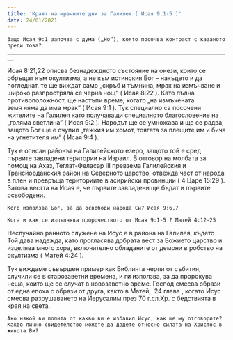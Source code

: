 ```yaml
---
title: 'Краят на мрачните дни за Галилея ( Исая 9:1-5 )'
date: 24/01/2021
---
```


`Защо Исая 9:1 започва с дума („Но“), която посочва контраст с казаното преди това?                     ________________________________________________________________________`

Исая 8:21,22 описва безнадеждното състояние на онези, които се обръщат към окултизма, а не към истинския Бог – накъдето и да погледнат, те ще виждат само „скръб и тъмнина, мрак на измъчване и широко разпростряла се черна нощ“ ( Исая 8:22 ). Като пълна противоположност, ще настъпи време, когато „на измъчената земя няма да има мрак“ ( Исая 9:1 ). Тук специално са посочени жителите на Галилея като получаващи специалното благословение на „голяма светлина” ( Исая 9:2 ). Народът ще се умножава и ще се радва, защото Бог ще е счупил „тежкия им хомот, тоягата за плещите им и бича на угнетителя им“ ( Исая 9:4 ).

Тук е описан районът на Галилейското езеро, защото той е сред първите завладени територии на Израил. В отговор на молбата за помощ на Ахаз, Теглат-Феласар III превзема Галилейския и Трансйорданския район на Северното царство, отвежда част от народа в плен и превръща териториите в асирийски провинции ( 4 Царе 15:29 ). Затова вестта на Исая е, че първите завладени ще бъдат и първите освободени.

`Кого използва Бог, за да освободи народа Си? Исая 9:6,7`

`Кога и как се изпълнява пророчеството от Исая 9:1-5 ? Матей 4:12-25`

Неслучайно ранното служене на Исус е в района на Галилея, където Той дава надежда, като прогласява добрата вест за Божието царство и изцелява много хора, включително обладаните от демони в робство на окултизма ( Матей 4:24 ).

Тук виждаме съвършен пример как Библията черпи от събития, случили се в старозаветни времена, и ги използва, за да пророкува неща, които ще се случат в новозаветно време. Господ смесва образи от една епоха с образи от друга, както в Матей,  24 глава , когато Исус смесва разрушаването на Йерусалим през 70 г.сл.Хр. с бедствията в края на света.

`Ако някой ви попита от какво ви е избавил Исус, как ще му отговорите? Какво лично свидетелство можете да дадете относно силата на Христос в живота Ви?`